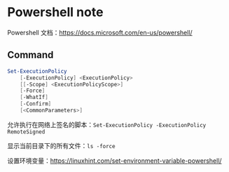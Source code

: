 # Powershell note

Powershell 文档：<https://docs.microsoft.com/en-us/powershell/>

## Command

```powershell
Set-ExecutionPolicy
    [-ExecutionPolicy] <ExecutionPolicy>
    [[-Scope] <ExecutionPolicyScope>]
    [-Force]
    [-WhatIf]
    [-Confirm]
    [<CommonParameters>]
```

允许执行在网络上签名的脚本：`Set-ExecutionPolicy -ExecutionPolicy RemoteSigned`

显示当前目录下的所有文件：`ls -force`

设置环境变量：<https://linuxhint.com/set-environment-variable-powershell/>